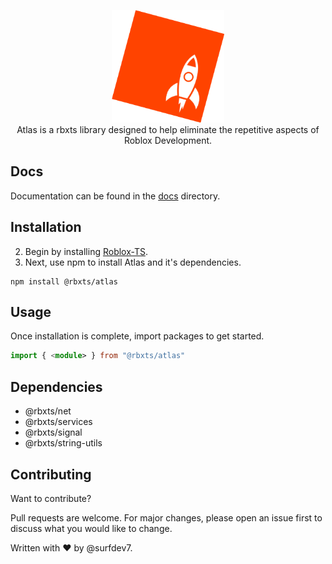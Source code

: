 <p align="center">
	<img src=".github/logo.png" height="180">
	<br>
	Atlas is a rbxts library designed to help eliminate the repetitive aspects of Roblox Development. 
</p>

## Docs
Documentation can be found in the [docs](https://github.com/surfdev7/atlas-ts-npm/tree/main/docs) directory.

## Installation
2) Begin by installing [Roblox-TS](https://roblox-ts.com/).
2) Next, use npm to install Atlas and it's dependencies.
```node
npm install @rbxts/atlas
```

## Usage
Once installation is complete, import packages to get started.
```typescript
import { <module> } from "@rbxts/atlas"
```


## Dependencies
- @rbxts/net
- @rbxts/services
- @rbxts/signal
- @rbxts/string-utils

## Contributing
Want to contribute?

Pull requests are welcome. For major changes, please open an issue first to discuss what you would like to change.

Written with ❤️️ by @surfdev7.
